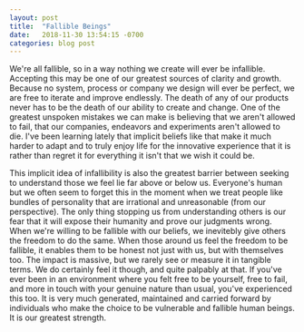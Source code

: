 ```yaml
---
layout: post
title:  "Fallible Beings"
date:   2018-11-30 13:54:15 -0700
categories: blog post
---
```


We're all fallible, so in a way nothing we create will ever be infallible. Accepting this may be one of our greatest sources of clarity and growth. Because no system, process or company we design will ever be perfect, we are free to iterate and improve endlessly. The death of any of our products never has to be the death of our ability to create and change. One of the greatest unspoken mistakes we can make is believing that we aren't allowed to fail, that our companies, endeavors and experiments aren't allowed to die. I've been learning lately that implicit beliefs like that make it much harder to adapt and to truly enjoy life for the innovative experience that it is rather than regret it for everything it isn't that we wish it could be. 

This implicit idea of infallibility is also the greatest barrier between seeking to understand those we feel lie far above or below us. Everyone's human but we often seem to forget this in the moment when we treat people like bundles of personality that are irrational and unreasonable (from our perspective). The only thing stopping us from understanding others is our fear that it will expose their humanity and prove our judgments wrong. When we're willing to be fallible with our beliefs, we inevitebly give others the freedom to do the same. When those around us feel the freedom to be fallible, it enables them to be honest not just with us, but with themselves too. The impact is massive, but we rarely see or measure it in tangible terms. We do certainly feel it though, and quite palpably at that. If you've ever been in an environment where you felt free to be yourself, free to fail, and more in touch with your genuine nature than usual, you've experienced this too. It is very much generated, maintained and carried forward by individuals who make the choice to be vulnerable and fallible human beings. It is our greatest strength. 
